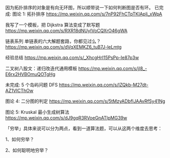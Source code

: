 因为拓扑排序的对象是有向无环图，所以顺带说一下如何判断图是否有环。
已完成:
图论 1: 拓扑排序
https://mp.weixin.qq.com/s/7nP92FhCTpTKIAplj_xWpA

我写了一个模板，把 Dijkstra 算法变成了默写题
https://mp.weixin.qq.com/s/RXR18dNUyIVoCQXrO46gWA

链表系列 单链表的六大解题套路，你都见过么？
https://mp.weixin.qq.com/s/dVqXEMKZ6_tuB7J-leLmtg

经验总结
https://mp.weixin.qq.com/s/_XhcgHrI15PsPp-Ie87p3w

二叉树八股文：递归改迭代通用模板
https://mp.weixin.qq.com/s/jI8_-E6rx2HVBOmuQOTgHg

未完成:
5 个岛屿问题 DFS
https://mp.weixin.qq.com/s/IZQkb-M27dt-AZ1VICThOw

图论 4: 二分图的判定
https://mp.weixin.qq.com/s/5tMzyADbfIJAAvRfSy41Ng

图论 5: Kruskal 最小生成树算法
https://mp.weixin.qq.com/s/dJ9gqR3RVoeGnATlpMG39w

「穷举」具体来说可以分为两点，看到一道算法题，可以从这两个维度去思考：

1、如何穷举？

2、如何聪明地穷举？

